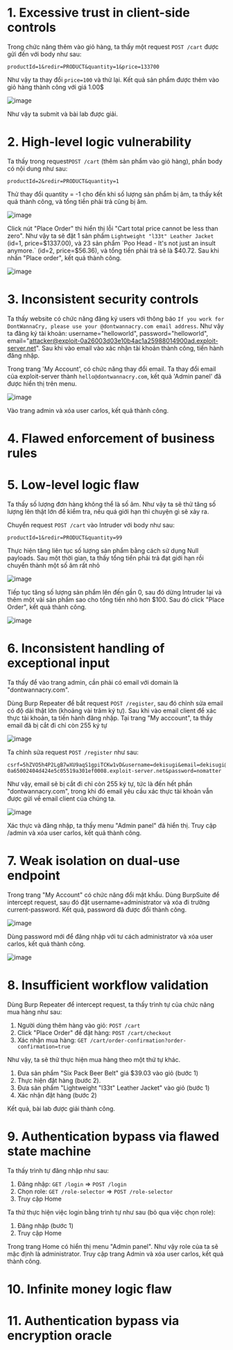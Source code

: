 # 1. Excessive trust in client-side controls
Trong chức năng thêm vào giỏ hàng, ta thấy một request `POST /cart` được gửi đến với body như sau:
```
productId=1&redir=PRODUCT&quantity=1&price=133700
```
Như vậy ta thay đổi `price=100` và thử lại. Kết quả sản phẩm được thêm vào giỏ hàng thành công với giá 1.00$

![image](https://user-images.githubusercontent.com/103978452/204499779-41b815cd-8cf4-4d28-9231-4c08a9748e56.png)

Như vậy ta submit và bài lab được giải.

# 2. High-level logic vulnerability
Ta thấy trong request`POST /cart` (thêm sản phẩm vào giỏ hàng), phần body có nội dung như sau:
```
productId=2&redir=PRODUCT&quantity=1
```
Thử thay đổi quantity = -1 cho đến khi số lượng sản phẩm bị âm, ta thấy kết quả thành công, và tổng tiền phải trả cũng bị âm. 

![image](https://user-images.githubusercontent.com/103978452/204502427-86970535-f625-4a1b-a960-e5735101c9d4.png)

Click nút "Place Order" thì hiển thị lỗi "Cart total price cannot be less than zero". Như vậy ta sẽ đặt 1 sản phẩm `Lightweight "l33t" Leather Jacket` (id=1, price=$1337.00), và 23 sản phẩm `Poo Head - It's not just an insult anymore.` (id=2, price=$56.36), và tổng tiền phải trả sẽ là $40.72. Sau khi nhấn "Place order", kết quả thành công.

![image](https://user-images.githubusercontent.com/103978452/204930394-c5b88c45-efaf-4396-8a0c-cc6344f4bc01.png)

# 3. Inconsistent security controls
Ta thấy website có chức năng đăng ký users với thông báo `If you work for DontWannaCry, please use your @dontwannacry.com email address`. Như vậy ta đăng ký tài khoản: username="helloworld", password="helloworld", email="attacker@exploit-0a26003d03e10b4ac1a25988014900ad.exploit-server.net". Sau khi vào email vào xác nhận tài khoản thành công, tiến hành đăng nhập.

Trong trang 'My Account', có chức năng thay đổi email. Ta thay đổi email của exploit-server thành `hello@dontwannacry.com`, kết quả 'Admin panel' đã được hiển thị trên menu.

![image](https://user-images.githubusercontent.com/103978452/204931324-edfef2ea-ab7f-453a-9a64-2e33133cadb0.png)

Vào trang admin và xóa user carlos, kết quả thành công.

# 4. Flawed enforcement of business rules

# 5. Low-level logic flaw
Ta thấy số lượng đơn hàng không thể là số âm. Như vậy ta sẽ thử tăng số lượng lên thật lớn để kiểm tra, nếu quá giới hạn thì chuyện gì sẽ xảy ra.

Chuyển request `POST /cart` vào Intruder với body như sau:
```
productId=1&redir=PRODUCT&quantity=99
```
Thực hiện tăng liên tục số lượng sản phẩm bằng cách sử dụng Null payloads. Sau một thời gian, ta thấy tổng tiền phải trả đạt giới hạn rồi chuyển thành một số âm rất nhỏ

![image](https://user-images.githubusercontent.com/103978452/205054446-7461976a-46b3-47a8-a63d-7da78ef2d147.png)

Tiếp tục tăng số lượng sản phẩm lên đến gần 0, sau đó dừng Intruder lại và thêm một vài sản phẩm sao cho tổng tiền nhỏ hơn $100. Sau đó click "Place Order", kết quả thành công.

![image](https://user-images.githubusercontent.com/103978452/205059962-30f8a882-2eb2-4458-af4f-2e8ce1a9926e.png)

# 6. Inconsistent handling of exceptional input
Ta thấy để vào trang admin, cần phải có email với domain là "dontwannacry.com".

Dùng Burp Repeater để bắt request `POST /register`, sau đó chỉnh sửa email có độ dài thật lớn (khoảng vài trăm ký tự). Sau khi vào email client để xác thực tài khoản, ta tiến hành đăng nhập. Tại trang "My acccount", ta thấy email đã bị cắt đi chỉ còn 255 ký tự

![image](https://user-images.githubusercontent.com/103978452/205214644-9c86001a-8e46-4395-baf3-35887dceb3dd.png)

Ta chỉnh sửa request `POST /register` như sau:
```
csrf=5hZVO5h4P2LgB7wXU9aqS1gpiTCKw1vD&username=dekisugi&email=dekisugi@aaaaaaaaaaaaaaaaaaaaaaaaaaaaaaaaaaaaaaaaaaaaaaaaaaaaaaaaaaaaaaaaaaaaaaaaaaaaaaaaaaaaaaaaaaaaaaaaaaaaaaaaaaaaaaaaaaaaaaaaaaaaaaaaaaaaaaaaaaaaaaaaaaaaaaaaaaaaaaaaaaaaaaaaaaaaaaaaaaaaaaaaaaaaaaaaaaaaaaaaaaaaaaaaaaaaaaaaaaaaaaaaaaaaa.dontwannacry.com.exploit-0a65002404d424e5c05519a301ef0008.exploit-server.net&password=nomatter
```
Như vậy, email sẽ bị cắt đi chỉ còn 255 ký tự, tức là đến hết phần "dontwannacry.com", trong khi đó email yêu cầu xác thực tài khoản vẫn được gửi về email client của chúng ta.

![image](https://user-images.githubusercontent.com/103978452/205215289-8a93d6ee-4db5-46e0-8f30-4b37c939ae1d.png)

Xác thực và đăng nhập, ta thấy menu "Admin panel" đã hiển thị. Truy cập /admin và xóa user carlos, kết quả thành công.

# 7. Weak isolation on dual-use endpoint
Trong trang "My Account" có chức năng đổi mật khẩu. Dùng BurpSuite để intercept request, sau đó đặt username=administrator và xóa đi trường current-password. Kết quả, password đã được đổi thành công.

![image](https://user-images.githubusercontent.com/103978452/204959770-a011f04b-0588-4aa2-ae2d-887f885781ac.png)

Dùng password mới để đăng nhập với tư cách administrator và xóa user carlos, kết quả thành công.

![image](https://user-images.githubusercontent.com/103978452/205215067-8da84ef2-dfda-4fe5-a3ad-dfba69b530c4.png)

# 8. Insufficient workflow validation
Dùng Burp Repeater để intercept request, ta thấy trình tự của chức năng mua hàng như sau:
1) Người dùng thêm hàng vào giỏ: `POST /cart`
2) Click "Place Order" để đặt hàng: `POST /cart/checkout`
3) Xác nhận mua hàng: `GET /cart/order-confirmation?order-confirmation=true`

Như vậy, ta sẽ thử thực hiện mua hàng theo một thứ tự khác. 
1) Đưa sản phẩm "Six Pack Beer Belt" giá $39.03 vào giỏ (bước 1)
2) Thực hiện đặt hàng (bước 2).
3) Đưa sản phẩm "Lightweight "l33t" Leather Jacket" vào giỏ (bước 1)
4) Xác nhận đặt hàng (bước 2)

Kết quả, bài lab được giải thành công.

# 9. Authentication bypass via flawed state machine
Ta thấy trình tự đăng nhập như sau:
1) Đăng nhập: `GET /login` => `POST /login`
2) Chọn role: `GET /role-selector` => `POST /role-selector`
3) Truy cập Home

Ta thử thực hiện việc login bằng trình tự như sau (bỏ qua việc chọn role):
1) Đăng nhập (bước 1)
2) Truy cập Home

Trong trang Home có hiển thị menu "Admin panel". Như vậy role của ta sẽ mặc định là administrator. Truy cập trang Admin và xóa user carlos, kết quả thành công.

# 10. Infinite money logic flaw

# 11. Authentication bypass via encryption oracle
